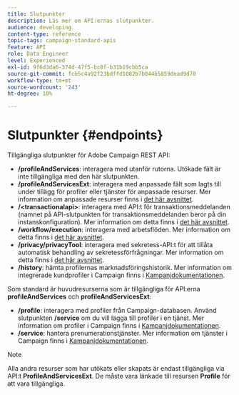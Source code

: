 ```yaml
---
title: Slutpunkter
description: Läs mer om API:ernas slutpunkter.
audience: developing
content-type: reference
topic-tags: campaign-standard-apis
feature: API
role: Data Engineer
level: Experienced
exl-id: 9f6d3da6-374d-47f5-bc8f-b31b19cbb5ca
source-git-commit: fcb5c4a92f23bdffd1082b7b044b5859dead9d70
workflow-type: tm+mt
source-wordcount: '243'
ht-degree: 10%

---
```


# Slutpunkter {#endpoints}

Tillgängliga slutpunkter för Adobe Campaign REST API:

* **/profileAndServices**: interagera med utanför rutorna. Utökade fält är inte tillgängliga med den här slutpunkten.
* **/profileAndServicesExt**: interagera med anpassade fält som lagts till under tillägg för profiler eller tjänster för anpassade resurser. Mer information om anpassade resurser finns i [det här avsnittet](../../api/using/custom-resources.md).
* **/&lt;transactionalapi>**: interagera med API:t för transaktionsmeddelanden (namnet på API-slutpunkten för transaktionsmeddelanden beror på din instanskonfiguration). Mer information om detta finns i [det här avsnittet](../../api/using/managing-transactional-messages.md).
* **/workflow/execution**: interagera med arbetsflöden. Mer information om detta finns i [det här avsnittet](../../api/using/controlling-a-workflow.md).
* **/privacy/privacyTool**: interagera med sekretess-API:t för att tillåta automatisk behandling av sekretessförfrågningar. Mer information om detta finns i [det här avsnittet](../../api/using/creating-a-privacy-request.md).
* **/history**: hämta profilernas marknadsföringshistorik. Mer information om integrerade kundprofiler i Campaign finns i [Kampanjdokumentationen](https://helpx.adobe.com/campaign/standard/audiences/using/integrated-customer-profile.html).

Som standard är huvudresurserna som är tillgängliga för API:erna **profileAndServices** och **profileAndServicesExt**:

* **/profile**: interagera med profiler från Campaign-databasen. Använd slutpunkten **/service** om du vill lägga till profiler i en tjänst. Mer information om profiler i Campaign finns i [Kampanjdokumentationen](https://helpx.adobe.com/campaign/standard/audiences/using/about-profiles.html).
* **/service**: hantera prenumerationstjänster. Mer information om tjänster i Campaign finns i [Kampanjdokumentationen](https://helpx.adobe.com/campaign/standard/audiences/using/creating-a-service.html).

>[!NOTE]
>
>Alla andra resurser som har utökats eller skapats är endast tillgängliga via API:t **ProfileAndServicesExt**. De måste vara länkade till resursen **Profile** för att vara tillgängliga.
